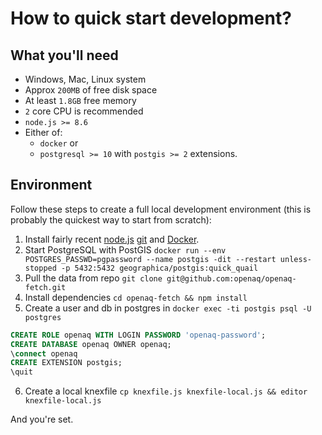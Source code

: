 How to quick start development?
=================================

What you'll need
------------------

* Windows, Mac, Linux system
* Approx `200MB` of free disk space
* At least `1.8GB` free memory
* `2` core CPU is recommended
* `node.js >= 8.6`
* Either of:
  * `docker` or
  * `postgresql >= 10` with `postgis >= 2` extensions.

Environment
-------------

Follow these steps to create a full local development environment (this is probably the quickest way to start from scratch):

1. Install fairly recent [node.js](https://nodejs.org/en/download/) [git](https://git-scm.com/book/en/v2/Getting-Started-Installing-Git) and [Docker](https://docs.docker.com/install/).
2. Start PostgreSQL with PostGIS `docker run --env POSTGRES_PASSWD=pgpassword --name postgis -dit --restart unless-stopped -p 5432:5432 geographica/postgis:quick_quail`
3. Pull the data from repo `git clone git@github.com:openaq/openaq-fetch.git`
4. Install dependencies `cd openaq-fetch && npm install`
5. Create a user and db in postgres in `docker exec -ti postgis psql -U postgres`
```sql
CREATE ROLE openaq WITH LOGIN PASSWORD 'openaq-password';
CREATE DATABASE openaq OWNER openaq;
\connect openaq
CREATE EXTENSION postgis;
\quit
```
6. Create a local knexfile `cp knexfile.js knexfile-local.js && editor knexfile-local.js`

And you're set.
